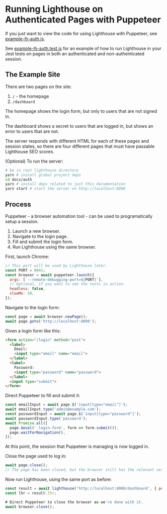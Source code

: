 # Running Lighthouse on Authenticated Pages with Puppeteer

If you just want to view the code for using Lighthouse with Puppeteer, see [example-lh-auth.js](./example-lh-auth.js).

See [example-lh-auth.test.js](./example-lh-auth.test.js) for an example of how to run Lighthouse in your Jest tests on pages in both an authenticated and non-authenticated session.

## The Example Site

There are two pages on the site:

1. `/` - the homepage
2. `/dashboard`

The homepage shows the login form, but only to users that are not signed in.

The dashboard shows a secret to users that are logged in, but shows an error to users that are not.

The server responds with different HTML for each of these pages and session states, so there are four different pages that must have passable Lighthouse SEO scores.

(Optional) To run the server:
```sh
# be in root lighthouse directory
yarn # install global project deps
cd docs/auth
yarn # install deps related to just this documentation
yarn start # start the server on http://localhost:8000
```

## Process

Puppeteer - a browser automation tool - can be used to programatically setup a session.

1. Launch a new browser.
1. Navigate to the login page.
1. Fill and submit the login form.
1. Run Lighthouse using the same browser.

First, launch Chrome:
```js
// This port will be used by Lighthouse later.
const PORT = 8041;
const browser = await puppeteer.launch({
  args: [`--remote-debugging-port=${PORT}`],
  // Optional, if you want to see the tests in action.
  headless: false,
  slowMo: 50,
});
```

Navigate to the login form:
```js
const page = await browser.newPage();
await page.goto('http://localhost:8000');
```

Given a login form like this:
```html
<form action="/login" method="post">
  <label>
    Email:
    <input type="email" name="email">
  </label>
  <label>
    Password:
    <input type="password" name="password">
  </label>
  <input type="submit">
</form>
```

Direct Puppeteer to fill and submit it:
```js
const emailInput = await page.$('input[type="email"]');
await emailInput.type('admin@example.com');
const passwordInput = await page.$('input[type="password"]');
await passwordInput.type('password');
await Promise.all([
  page.$eval('.login-form', form => form.submit()),
  page.waitForNavigation(),
]);
```

At this point, the session that Puppeteer is managing is now logged in.

Close the page used to log in:
```js
await page.close();
// The page has been closed, but the browser still has the relevant session.
```

Now run Lighthouse, using the same port as before:
```js
const result = await lighthouse('http://localhost:8000/dashboard', { port: PORT });
const lhr = result.lhr;

# Direct Puppeteer to close the browser as we're done with it.
await browser.close();
```
